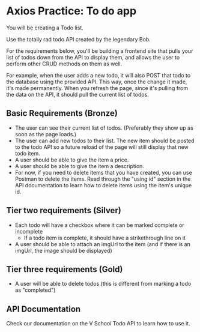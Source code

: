 # Axios Practice: To do app

You will be creating a Todo list.

Use the totally rad todo API created by the legendary Bob. 

For the requirements below, you'll be building a frontend site that pulls your list of todos down from the API to display them, and allows the user to perform other CRUD methods on them as well.

For example, when the user adds a new todo, it will also POST that todo to the database using the provided API. This way, once the change it made, it's made permanently. When you refresh the page, since it's pulling from the data on the API, it should pull the current list of todos.

## Basic Requirements (Bronze)
* The user can see their current list of todos. (Preferably they show up as soon as the page loads.)
* The user can add new todos to their list. The new item should be posted to the todo API so a future reload of the page will still display that new todo item.
* A user should be able to give the item a price.
* A user should be able to give the item a description.
* For now, if you need to delete items that you have created, you can use Postman to delete the items. Read through the "using id" section in the API documentation to learn how to delete items using the item's unique id.

## Tier two requirements (Silver)
* Each todo will have a checkbox where it can be marked complete or incomplete
    * If a todo item is complete, it should have a strikethrough line on it
* A user should be able to attach an imgUrl to the item (and if there is an imgUrl, the image should be displayed)

## Tier three requirements (Gold)
* A user will be able to delete todos (this is different from marking a todo as "completed")


 ## API Documentation
Check our documentation on the V School Todo API to learn how to use it.